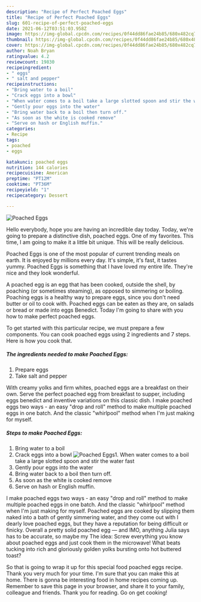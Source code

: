 ```yaml
---
description: "Recipe of Perfect Poached Eggs"
title: "Recipe of Perfect Poached Eggs"
slug: 601-recipe-of-perfect-poached-eggs
date: 2021-06-12T03:51:03.958Z
image: https://img-global.cpcdn.com/recipes/0f44dd86fae24b85/680x482cq70/poached-eggs-recipe-main-photo.jpg
thumbnail: https://img-global.cpcdn.com/recipes/0f44dd86fae24b85/680x482cq70/poached-eggs-recipe-main-photo.jpg
cover: https://img-global.cpcdn.com/recipes/0f44dd86fae24b85/680x482cq70/poached-eggs-recipe-main-photo.jpg
author: Noah Bryan
ratingvalue: 4.2
reviewcount: 19830
recipeingredient:
- " eggs"
- " salt and pepper"
recipeinstructions:
- "Bring water to a boil"
- "Crack eggs into a bowl"
- "When water comes to a boil take a large slotted spoon and stir the water fast"
- "Gently pour eggs into the water"
- "Bring water back to a boil then turn off."
- "As soon as the white is cooked remove"
- "Serve on hash or English muffin."
categories:
- Recipe
tags:
- poached
- eggs

katakunci: poached eggs 
nutrition: 144 calories
recipecuisine: American
preptime: "PT12M"
cooktime: "PT36M"
recipeyield: "1"
recipecategory: Dessert

---
```



![Poached Eggs](https://img-global.cpcdn.com/recipes/0f44dd86fae24b85/680x482cq70/poached-eggs-recipe-main-photo.jpg)

Hello everybody, hope you are having an incredible day today. Today, we're going to prepare a distinctive dish, poached eggs. One of my favorites. This time, I am going to make it a little bit unique. This will be really delicious.

Poached Eggs is one of the most popular of current trending meals on earth. It is enjoyed by millions every day. It's simple, it's fast, it tastes yummy. Poached Eggs is something that I have loved my entire life. They're nice and they look wonderful.

A poached egg is an egg that has been cooked, outside the shell, by poaching (or sometimes steaming), as opposed to simmering or boiling. Poaching eggs is a healthy way to prepare eggs, since you don&#39;t need butter or oil to cook with. Poached eggs can be eaten as they are, on salads or bread or made into eggs Benedict. Today I&#39;m going to share with you how to make perfect poached eggs.


To get started with this particular recipe, we must prepare a few components. You can cook poached eggs using 2 ingredients and 7 steps. Here is how you cook that.

<!--inarticleads1-->

##### The ingredients needed to make Poached Eggs:

1. Prepare  eggs
1. Take  salt and pepper


With creamy yolks and firm whites, poached eggs are a breakfast on their own. Serve the perfect poached egg from breakfast to supper, including eggs benedict and inventive variations on this classic dish. I make poached eggs two ways - an easy &#34;drop and roll&#34; method to make multiple poached eggs in one batch. And the classic &#34;whirlpool&#34; method when I&#39;m just making for myself. 

<!--inarticleads2-->

##### Steps to make Poached Eggs:

1. Bring water to a boil
1. Crack eggs into a bowl
<img src="https://img-global.cpcdn.com/steps/913229f66b9d4693/160x128cq70/poached-eggs-recipe-step-2-photo.jpg" alt="Poached Eggs">1. When water comes to a boil take a large slotted spoon and stir the water fast
1. Gently pour eggs into the water
1. Bring water back to a boil then turn off.
1. As soon as the white is cooked remove
1. Serve on hash or English muffin.


I make poached eggs two ways - an easy &#34;drop and roll&#34; method to make multiple poached eggs in one batch. And the classic &#34;whirlpool&#34; method when I&#39;m just making for myself. Poached eggs are cooked by slipping them naked into a bath of gently simmering water, and they come out with I dearly love poached eggs, but they have a reputation for being difficult or finicky. Overall a pretty solid poached egg — and IMO, anything Julia says has to be accurate, so maybe my The idea: Screw everything you know about poached eggs and just cook them in the microwave! What beats tucking into rich and gloriously golden yolks bursting onto hot buttered toast? 

So that is going to wrap it up for this special food poached eggs recipe. Thank you very much for your time. I'm sure that you can make this at home. There is gonna be interesting food in home recipes coming up. Remember to save this page in your browser, and share it to your family, colleague and friends. Thank you for reading. Go on get cooking!
